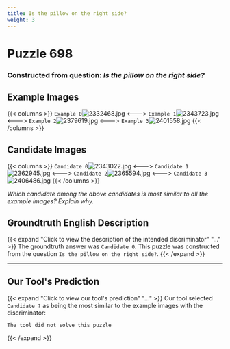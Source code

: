 ```yaml
---
title: Is the pillow on the right side?
weight: 3
---
```


# Puzzle 698
### Constructed from question: _Is the pillow on the right side?_


## Example Images
{{< columns >}}
`Example 0`![2332468.jpg](/gqa_images/2332468.jpg)
<--->
`Example 1`![2343723.jpg](/gqa_images/2343723.jpg)
<--->
`Example 2`![2379619.jpg](/gqa_images/2379619.jpg)
<--->
`Example 3`![2401558.jpg](/gqa_images/2401558.jpg)
{{< /columns >}}

## Candidate Images
{{< columns >}}
`Candidate 0`![2343022.jpg](/gqa_images/2343022.jpg)
<--->
`Candidate 1`![2362945.jpg](/gqa_images/2362945.jpg)
<--->
`Candidate 2`![2365594.jpg](/gqa_images/2365594.jpg)
<--->
`Candidate 3`![2406486.jpg](/gqa_images/2406486.jpg)
{{< /columns >}}

*Which candidate among the above candidates is most similar to all the example images? Explain why.*

## Groundtruth English Description

{{< expand "Click to view the description of the intended discriminator" "..." >}}
The groundtruth answer was `Candidate 0`. This puzzle was constructed from the question `Is the pillow on the right side?`.
{{< /expand >}}

---

## Our Tool's Prediction

{{< expand "Click to view our tool's prediction" "..." >}}
Our tool selected `Candidate ?` as being the most similar to the example images with the discriminator:
```plaintext
The tool did not solve this puzzle
```
{{< /expand >}}
